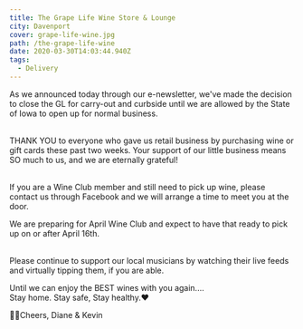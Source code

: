 ```yaml
---
title: The Grape Life Wine Store & Lounge
city: Davenport
cover: grape-life-wine.jpg
path: /the-grape-life-wine
date: 2020-03-30T14:03:44.940Z
tags:
  - Delivery
---
```

As we announced today through our e-newsletter, we've made the decision to close the GL for carry-out and curbside until we are allowed by the State of Iowa to open up for normal business.

\
THANK YOU to everyone who gave us retail business by purchasing wine or gift cards these past two weeks. Your support of our little business means SO much to us, and we are eternally grateful!

\
If you are a Wine Club member and still need to pick up wine, please contact us through Facebook and we will arrange a time to meet you at the door. 

We are preparing for April Wine Club and expect to have that ready to pick up on or after April 16th.

\
Please continue to support our local musicians by watching their live feeds and virtually tipping them, if you are able.

Until we can enjoy the BEST wines with you again....\
Stay home. Stay safe, Stay healthy.❤️

🍷🍷Cheers, Diane & Kevin